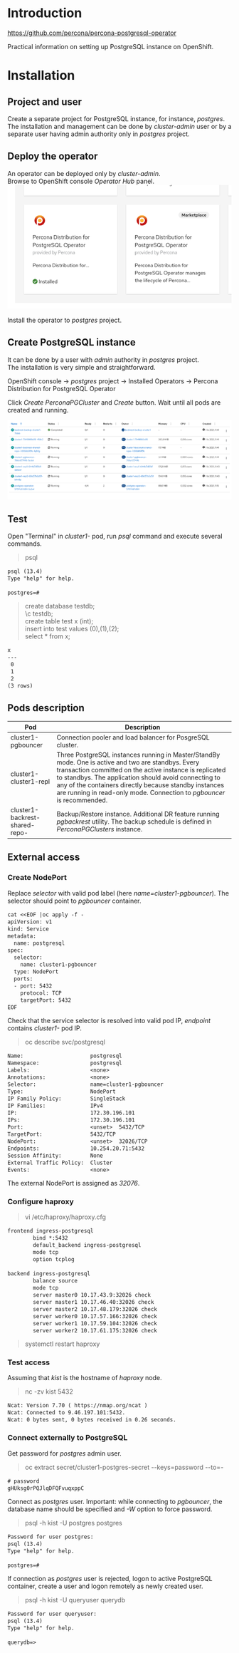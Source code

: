 # Introduction

https://github.com/percona/percona-postgresql-operator

Practical information on setting up PostgreSQL instance on OpenShift.

# Installation

## Project and user

Create a separate project for PostgreSQL instance, for instance, *postgres*. The installation and management can be done by *cluster-admin* user or by a separate user having admin authority only in *postgres* project.

## Deploy the operator

An operator can be deployed only by *cluster-admin*.<br>Browse to OpenShift console *Operator Hub* panel.<br>
![](https://github.com/stanislawbartkowski/CP4D/blob/main/img/Zrzut%20ekranu%20z%202021-11-01%2012-25-10.png)

Install the operator to *postgres* project.

## Create PostgreSQL instance

It can be done by a user with *admin* authority in *postgres* project.<br>
The installation is very simple and straightforward.<br>

OpenShift console -> *postgres* project -> Installed Operators -> Percona Distribution for PostgreSQL Operator<br>

Click *Create PerconaPGCluster* and *Create* button. Wait until all pods are created and running.

![](https://github.com/stanislawbartkowski/CP4D/blob/main/img/Zrzut%20ekranu%20z%202021-11-01%2012-33-46.png)

## Test

Open "Terminal" in *cluster1-* pod, run *psql* command and execute several commands.<br>

> psql
```
psql (13.4)
Type "help" for help.

postgres=# 
```
> create database testdb;<br>
> \c testdb;<br>
> create table test x (int);<br>
> insert into test values (0),(1),(2);<br>
> select * from x;
```
x 
---
 0
 1
 2
(3 rows)
```
## Pods description

| Pod | Description
| --- | --- | 
| cluster1-pgbouncer | Connection pooler and load balancer for PosgreSQL cluster. 
| cluster1-<br>cluster1-repl | Three PostgreSQL instances running in Master/StandBy mode. One is active and two are standbys. Every transaction committed on the active instance is replicated to standbys. The application should avoid connecting to any of the containers directly because standby instances are running in read-only mode. Connection to *pgbouncer* is recommended.
| cluster1-backrest-shared-repo- | Backup/Restore instance. Additional DR feature running *pgbackrest* utility. The backup schedule is defined in *PerconaPGClusters* instance.

## External access

### Create NodePort

Replace *selector* with valid pod label (here *name=cluster1-pgbouncer*). The selector should point to *pgbouncer* container.<br>
```
cat <<EOF |oc apply -f -
apiVersion: v1
kind: Service
metadata:
  name: postgresql
spec:
  selector:           
    name: cluster1-pgbouncer
  type: NodePort
  ports:
  - port: 5432
    protocol: TCP
    targetPort: 5432         
EOF
```

Check that the service selector is resolved into valid pod IP, *endpoint* contains *cluster1-* pod IP.

> oc describe svc/postgresql<br>
```
Name:                     postgresql
Namespace:                postgresql
Labels:                   <none>
Annotations:              <none>
Selector:                 name=cluster1-pgbouncer
Type:                     NodePort
IP Family Policy:         SingleStack
IP Families:              IPv4
IP:                       172.30.196.101
IPs:                      172.30.196.101
Port:                     <unset>  5432/TCP
TargetPort:               5432/TCP
NodePort:                 <unset>  32026/TCP
Endpoints:                10.254.20.71:5432
Session Affinity:         None
External Traffic Policy:  Cluster
Events:                   <none>
```

The external NodePort is assigned as *32076*.
<br>
### Configure haproxy

> vi /etc/haproxy/haproxy.cfg<br>
```
frontend ingress-postgresql
        bind *:5432
        default_backend ingress-postgresql
        mode tcp
        option tcplog

backend ingress-postgresql
        balance source
        mode tcp
        server master0 10.17.43.9:32026 check
        server master1 10.17.46.40:32026 check
        server master2 10.17.48.179:32026 check
        server worker0 10.17.57.166:32026 check
        server worker1 10.17.59.104:32026 check
        server worker2 10.17.61.175:32026 check

```

> systemctl restart haproxy<br>

### Test access

Assuming that *kist* is the hostname of *haproxy* node.<br>

> nc -zv kist 5432
```
Ncat: Version 7.70 ( https://nmap.org/ncat )
Ncat: Connected to 9.46.197.101:5432.
Ncat: 0 bytes sent, 0 bytes received in 0.26 seconds.
```

### Connect externally to PostgreSQL

Get password for *postgres* admin user.<br>

> oc extract secret/cluster1-postgres-secret  --keys=password --to=-
```
# password
gHUksg0rPQJlqDFQFvuqxppC
```

Connect as *postgres* user. Important: while connecting to *pgbouncer*, the database name should be specified and *-W* option to force password.<br>

> psql -h kist -U postgres postgres
```
Password for user postgres: 
psql (13.4)
Type "help" for help.

postgres=# 
```
If connection as *postgres* user is rejected, logon to active PostgreSQL container, create a user and logon remotely as newly created user.
<br>
> psql -h kist -U queryuser querydb<br>
```
Password for user queryuser: 
psql (13.4)
Type "help" for help.

querydb=> 
```
